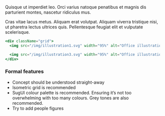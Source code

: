 Quisque ut imperdiet leo. Orci varius natoque penatibus et magnis dis parturient montes, nascetur ridiculus mus.

Cras vitae lacus metus. Aliquam erat volutpat. Aliquam viverra tristique nisi, ut pharetra lectus ultrices quis. Pellentesque feugiat elit et vulputate scelerisque.

<style>
.grid {
  display: grid;
  grid-template-columns: repeat(auto-fill, minmax(300px, 1fr));
  grid-gap: 40px;
  margin: 40px 0;
}
</style>

```jsx noeditor
<div className="grid">
  <img src="/img/illustration1.svg" width="95%" alt="Office illustration" />

  <img src="/img/illustration3.svg" width="95%" alt="Office illustration" />
</div>
```

### Formal features

- Concept should be understood straight-away
- Isometric grid is recommended
- SugUI colour palette is recommended. Ensuring it’s not too overwhelming with too many colours. Grey tones are also recommended.
- Try to add people figures
